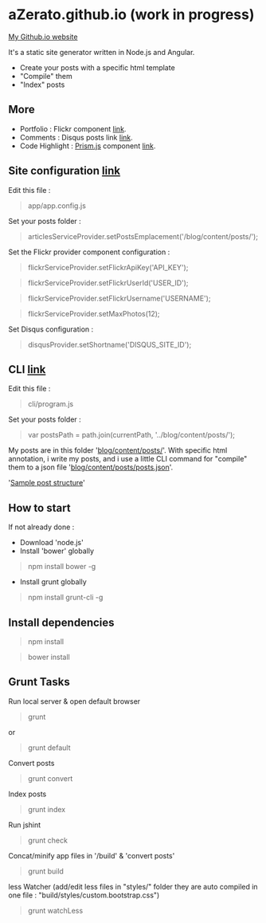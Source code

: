 # aZerato.github.io (work in progress)

[My Github.io website](http://aZerato.github.io/)

It's a static site generator written in Node.js and Angular.
- Create your posts with a specific html template
- "Compile" them
- "Index" posts

## More

- Portfolio : Flickr component [link](https://github.com/aZerato/aZerato.github.io/tree/master/app/flickr).
- Comments : Disqus posts link [link](https://github.com/kirstein/angular-disqus).
- Code Highlight : [Prism.js](http://prismjs.com/) component [link](https://github.com/aZerato/aZerato.github.io/blob/master/app/common/others/prism.component.js).

## Site configuration [link](https://github.com/aZerato/aZerato.github.io/blob/master/app/app.config.js)

Edit this file :

> app/app.config.js

Set your posts folder :

> articlesServiceProvider.setPostsEmplacement('/blog/content/posts/');

Set the Flickr provider component configuration :

> flickrServiceProvider.setFlickrApiKey('API_KEY');

> flickrServiceProvider.setFlickrUserId('USER_ID');

> flickrServiceProvider.setFlickrUsername('USERNAME');

> flickrServiceProvider.setMaxPhotos(12);

Set Disqus configuration :

> disqusProvider.setShortname('DISQUS_SITE_ID');

## CLI [link](https://github.com/aZerato/aZerato.github.io/tree/master/cli)

Edit this file :

> cli/program.js

Set your posts folder :

> var postsPath = path.join(currentPath, '../blog/content/posts/');

My posts are in this folder '[blog/content/posts/](https://github.com/aZerato/aZerato.github.io/tree/master/blog/content/posts)'. 
With specific html annotation, i write my posts, and i use a little CLI command for "compile" them to a json file '[blog/content/posts/posts.json](https://github.com/aZerato/aZerato.github.io/blob/master/blog/content/posts/posts.json)'.

'[Sample post structure](https://github.com/aZerato/aZerato.github.io/blob/master/blog/content/posts/2016-08-31-node-js-grunt_execute_commander_cheerio.html)'

## How to start

If not already done :

- Download 'node.js'
- Install 'bower' globally

> npm install bower -g

- Install grunt globally

> npm install grunt-cli -g

## Install dependencies

> npm install

> bower install

## Grunt Tasks 

Run local server & open default browser

> grunt

or

> grunt default

Convert posts

> grunt convert

Index posts

> grunt index

Run jshint

> grunt check

Concat/minify app files in '/build' & 'convert posts'

> grunt build

less Watcher (add/edit less files in "styles/" folder they are auto compiled in one file : "build/styles/custom.bootstrap.css")

> grunt watchLess
